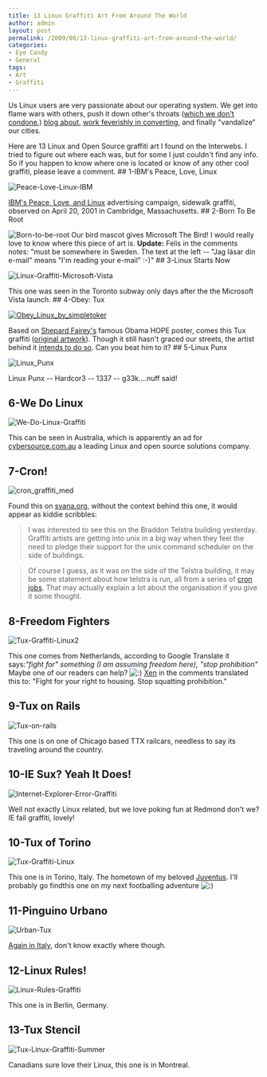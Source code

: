 ```yaml
---
title: 13 Linux Graffiti Art From Around The World
author: admin
layout: post
permalink: /2009/08/13-linux-graffiti-art-from-around-the-world/
categories:
- Eye Candy
- General
tags:
- Art
- Graffiti
---
```


Us Linux users are very passionate about our operating system. We get into flame wars with others, push it down other's throats ([which we don't condone](/blog/advocacy/help-spread-linux-without-preaching-it/),) [blog about](/blog/general/30-blogs-every-open-source-enthusiast-should-keep-an-eye-on/), [work feverishly in converting](/blog/linuxhumor/howto-convert-a-friend-to-linux/), and finally "vandalize" our cities.

Here are 13 Linux and Open Source graffiti art I found on the Interwebs. I tried to figure out where each was, but for some I just couldn't find any info. So if you happen to know where one is located or know of any other cool graffiti, please leave a comment.
\#\# 1-IBM's Peace, Love, Linux

![Peace-Love-Linux-IBM](http://192.168.1.33/blog2/wp-content/uploads/2009/08/Peace-Love-Linux-IBM.jpg)

[IBM's Peace, Love, and Linux](http://archives.cnn.com/2001/TECH/industry/04/19/ibm.guerilla.idg/index.html) advertising campaign, sidewalk graffiti, observed on April 20, 2001 in Cambridge, Massachusetts.
\#\# 2-Born To Be Root

![Born-to-be-root](http://192.168.1.33/blog2/wp-content/uploads/2009/08/Born-to-be-root.jpg)
Our bird mascot gives Microsoft The Bird! I would really love to know where this piece of art is.
**Update:** Felis in the comments notes: "must be somewhere in Sweden. The text at the left -- "Jag läsar din e-mail"  means "I'm reading your e-mail"  :-)"
\#\# 3-Linux Starts Now

![Linux-Graffiti-Microsoft-Vista](http://192.168.1.33/blog2/wp-content/uploads/2009/08/Linux-Graffiti-Microsoft-Vista1.jpg)

This one was seen in the Toronto subway only days after the the Microsoft Vista launch.
\#\# 4-Obey: Tux

[![Obey_Linux_by_simpletoker](http://192.168.1.33/blog2/wp-content/uploads/2009/08/Obey_Linux_by_simpletoker.jpg)](http://192.168.1.33/blog2/wp-content/uploads/2009/08/Obey_Linux_by_simpletoker.jpg)

Based on [Shepard Fairey's](http://en.wikipedia.org/wiki/Shepard_Fairey) famous Obama HOPE poster, comes this Tux graffiti ([original artwork](http://simpletoker.deviantart.com/art/Obey-Linux-130855300)). Though it still hasn't graced our streets, the artist behind it [intends to do so](http://simpletoker.deviantart.com/art/Obey-Linux-130855300). Can you beat him to it?
\#\# 5-Linux Punx

![Linux_Punx](http://192.168.1.33/blog2/wp-content/uploads/2009/08/Linux_Punx.jpg)

Linux Punx -- Hardcor3 -- 1337 -- g33k....nuff said!

## 6-We Do Linux

![We-Do-Linux-Graffiti](http://192.168.1.33/blog2/wp-content/uploads/2009/08/We-Do-Linux-Graffiti.jpg)

This can be seen in Australia,   which is apparently an ad for [cybersource.com.au](http://cybersource.com.au) a leading Linux and open source solutions company.

## 7-Cron!

![cron_graffiti_med](/blog/wp-content/uploads/2009/08/cron_graffiti_med-1024x768.jpg)

Found this on [svana.org](http://svana.org/sjh/diary/2007/05/21#2007-05-21_01), without the context behind this one, it would appear as kiddie scribbles:

> I was interested to see this on the Braddon Telstra building yesterday. Graffiti artists are getting into unix in a big way when they feel the need to pledge their support for the unix command scheduler on the side of buildings.
> 

> Of course I guess, as it was on the side of the Telstra building, it may be some statement about how telstra is run, all from a series of [cron jobs](http://en.wikipedia.org/wiki/Cron). That may actually explain a lot about the organisation if you give it some thought.
> 

## 8-Freedom Fighters

![Tux-Graffiti-Linux2](http://192.168.1.33/blog2/wp-content/uploads/2009/08/Tux-Graffiti-Linux2.jpg)

This one comes from Netherlands, according to Google Translate it says:_"fight for" something (I am assuming freedom here), "stop prohibition"_ Maybe one of our readers can help? ![:)](http://192.168.1.2/blog2/wp-includes/images/smilies/icon_smile.gif) [Xen](http://twitter.com/xen_yasai) in the comments translated this to: "Fight for your right to housing. Stop squatting prohibition."

## 9-Tux on Rails

![Tux-on-rails](http://192.168.1.33/blog2/wp-content/uploads/2009/08/Tux-on-rails.png)

This one is on one of Chicago based TTX railcars, needless to say its traveling around the country.

## 10-IE Sux? Yeah It Does!

![Internet-Explorer-Error-Graffiti](http://192.168.1.33/blog2/wp-content/uploads/2009/08/Internet-Explorer-Error-Graffiti.jpg)

Well not exactly Linux related, but we love poking fun at Redmond don't we? IE fail graffiti, lovely!

## 10-Tux of Torino

![Tux-Graffiti-Linux](http://192.168.1.33/blog2/wp-content/uploads/2009/08/Tux-Graffiti-Linux.jpg)

This one is in Torino, Italy. The hometown of my beloved [Juventus](http://en.wikipedia.org/wiki/Juventus_F.C.). I'll probably go findthis one on my next footballing adventure ![:)](http://192.168.1.2/blog2/wp-includes/images/smilies/icon_smile.gif)

## 11-Pinguino Urbano

![Urban-Tux](http://192.168.1.33/blog2/wp-content/uploads/2009/08/Urban-Tux.png)

[Again in Italy](http://www.flickr.com/photos/natphilosophy/1053933081/), don't know exactly where though.

## 12-Linux Rules!

![Linux-Rules-Graffiti](http://192.168.1.33/blog2/wp-content/uploads/2009/08/Linux-Rules-Graffiti.jpg)

This one is in Berlin, Germany.

## 13-Tux Stencil

![Tux-Linux-Graffiti-Summer](http://192.168.1.33/blog2/wp-content/uploads/2009/08/Tux-Linux-Graffiti-Summer.jpg)

Canadians sure love their Linux, this one is in Montreal.